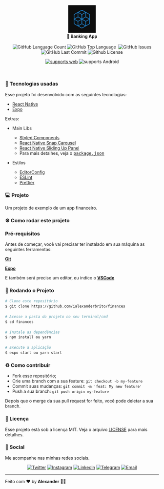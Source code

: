 <h4 align="center">
<img src="assets/icon.png" width="90px" /><br>
 <b>🏦 Banking App</b>
</h4>
<p align="center">
    <img alt="GitHub Language Count" src="https://img.shields.io/github/languages/count/ialexanderbrito/finances?style=flat-square" />
  <img alt="GitHub Top Language" src="https://img.shields.io/github/languages/top/ialexanderbrito/finances?style=flat-square" />
  <img alt="" src="https://img.shields.io/github/repo-size/ialexanderbrito/finances?style=flat-square" />
  <img alt="GitHub Issues" src="https://img.shields.io/github/issues/ialexanderbrito/finances?style=flat-square" />
  <img alt="GitHub Last Commit" src="https://img.shields.io/github/last-commit/ialexanderbrito/finances?style=flat-square" />
  <img alt="Github License" src="https://img.shields.io/github/license/ialexanderbrito/finances?style=flat-square" />
</p>

<p align="center">
<a href="https://expo.io/@ialexanderbrito/finances">
<img alt="supports web" src="https://img.shields.io/badge/Expo-Run%20App-4630EB.svg?style=for-the-badge&logo=EXPO&labelColor=000&logoColor=fff"></a>

<img alt="supports Android" src="https://img.shields.io/badge/Android-4630EB.svg?style=for-the-badge&logo=ANDROID&labelColor=000&logoColor=fff">
</p>

<br>

### :rocket: Tecnologias usadas
Esse projeto foi desenvolvido com as seguintes tecnologias:
- [React Native](https://reactnative.dev/)
- [Expo](https://expo.io/)

Extras:

- Main Libs
  - [Styled Components](https://styled-components.com/)
  - [React Native Snap Carousel](https://github.com/archriss/react-native-snap-carousel)
  - [React Native Sliding Up Panel](https://github.com/octopitus/rn-sliding-up-panel)
  - Para mais detalhes, veja o <kbd>[package.json](https://github.com/ialexanderbrito/finances/blob/master/package.json)</kbd>

- Estilos
  - [EditorConfig](https://editorconfig.org/)
  - [ESLint](https://eslint.org/)
  - [Prettier](https://prettier.io/)

### 💻 Projeto

Um projeto de exemplo de um app financeiro.

### ⚙ Como rodar este projeto

### Pré-requisitos

Antes de começar, você vai precisar ter instalado em sua máquina as seguintes ferramentas:

<b>[Git](https://git-scm.com)</b>

<b>[Expo](https://expo.io)</b>

E também será preciso um editor, eu indico o <b>[VSCode](https://code.visualstudio.com/)</b>

### 🧭 Rodando o Projeto

```bash
# Clone este repositório
$ git clone https://github.com/ialexanderbrito/finances

# Acesse a pasta do projeto no seu terminal/cmd
$ cd finances

# Instale as dependências
$ npm install ou yarn

# Execute a aplicação
$ expo start ou yarn start

```

### :recycle: Como contribuir

- Fork esse repositório;
- Crie uma branch com a sua feature: `git checkout -b my-feature`
- Commit suas mudanças: `git commit -m 'feat: My new feature'`
- Push a sua branch: `git push origin my-feature`

Depois que o merge da sua pull request for feito, você pode deletar a sua branch.

### :memo: Licença

Esse projeto está sob a licença MIT. Veja o arquivo [LICENSE](LICENSE) para mais detalhes.

### 📱 Social

Me acompanhe nas minhas redes sociais.

<p align="center">

 <a href="https://twitter.com/ialexanderbrito" target="_blank" >
     <img alt="Twitter" src="https://img.shields.io/badge/-Twitter-9cf?style=flat-square&logo=Twitter&logoColor=white"></a>

  <a href="https://instagram.com/ialexanderbrito" target="_blank" >
    <img alt="Instagram" src="https://img.shields.io/badge/-Instagram-ff2b8e?style=flat-square&logo=Instagram&logoColor=white"></a>

  <a href="https://www.linkedin.com/in/ialexanderbrito/" target="_blank" >
    <img alt="Linkedin" src="https://img.shields.io/badge/-Linkedin-blue?style=flat-square&logo=Linkedin&logoColor=white"></a>

  <a href="https://t.me/ialexanderbrito" target="_blank" >
    <img alt="Telegram" src="https://img.shields.io/badge/-Telegram-blue?style=flat-square&logo=Telegram&logoColor=white"></a>

  <a href="mailto:ialexanderbrito@gmail.com" target="_blank" >
    <img alt="Email" src="https://img.shields.io/badge/-Email-c14438?style=flat-square&logo=Gmail&logoColor=white"></a>

</p>

---

Feito com ❤️ by **Alexander** 🤙🏾
